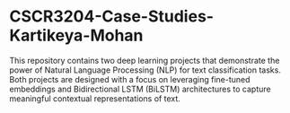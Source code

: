 # CSCR3204-Case-Studies-Kartikeya-Mohan
This repository contains two deep learning projects that demonstrate the power of Natural Language Processing (NLP) for text classification tasks. Both projects are designed with a focus on leveraging fine-tuned embeddings and Bidirectional LSTM (BiLSTM) architectures to capture meaningful contextual representations of text.
